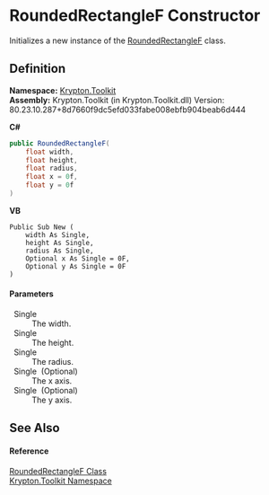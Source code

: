 # RoundedRectangleF Constructor


Initializes a new instance of the <a href="9ec31a53-2324-71b3-f910-3cb347e00975.md">RoundedRectangleF</a> class.



## Definition
**Namespace:** <a href="79d2eac2-21f4-54ff-7552-b20c33c30600.md">Krypton.Toolkit</a>  
**Assembly:** Krypton.Toolkit (in Krypton.Toolkit.dll) Version: 80.23.10.287+8d7660f9dc5efd033fabe008ebfb904beab6d444

**C#**
``` C#
public RoundedRectangleF(
	float width,
	float height,
	float radius,
	float x = 0f,
	float y = 0f
)
```
**VB**
``` VB
Public Sub New ( 
	width As Single,
	height As Single,
	radius As Single,
	Optional x As Single = 0F,
	Optional y As Single = 0F
)
```



#### Parameters
<dl><dt>  Single</dt><dd>The width.</dd><dt>  Single</dt><dd>The height.</dd><dt>  Single</dt><dd>The radius.</dd><dt>  Single  (Optional)</dt><dd>The x axis.</dd><dt>  Single  (Optional)</dt><dd>The y axis.</dd></dl>

## See Also


#### Reference
<a href="9ec31a53-2324-71b3-f910-3cb347e00975.md">RoundedRectangleF Class</a>  
<a href="79d2eac2-21f4-54ff-7552-b20c33c30600.md">Krypton.Toolkit Namespace</a>  
